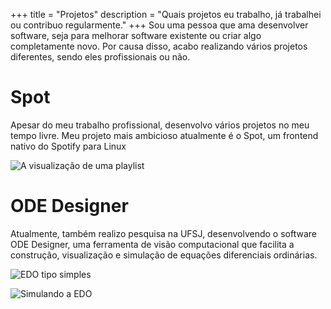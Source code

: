 +++
title = "Projetos"
description = "Quais projetos eu trabalho, já trabalhei ou contribuo regularmente."
+++
Sou uma pessoa que ama desenvolver software, seja para melhorar software existente ou criar algo completamente novo. Por causa disso, acabo realizando vários projetos diferentes, sendo eles profissionais ou não. 
# Spot
Apesar do meu trabalho profissional, desenvolvo vários projetos no meu tempo livre. Meu projeto mais ambicioso atualmente é o Spot, um frontend nativo do Spotify para Linux

![A visualização de uma playlist](/2.png)

# ODE Designer

Atualmente, também realizo pesquisa na UFSJ, desenvolvendo o software ODE Designer, uma ferramenta de visão computacional que facilita a construção, visualização e simulação de equações diferenciais ordinárias.

![EDO tipo simples](/demo-nodes.png)

![Simulando a EDO](/demo-simulation.png)
